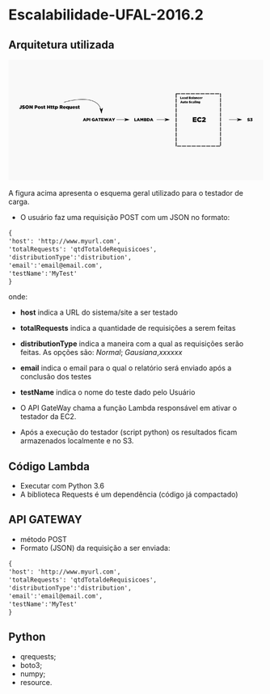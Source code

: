 # Escalabilidade-UFAL-2016.2


## Arquitetura utilizada
![Arquitetura](escalabilidade.png)

A figura acima apresenta o esquema geral utilizado para o testador de carga.
- O usuário faz uma requisição POST com um JSON no formato:
```
{
'host': 'http://www.myurl.com',
'totalRequests': 'qtdTotaldeRequisicoes',
'distributionType':'distribution',
'email':'email@email.com',
'testName':'MyTest'
}
```
onde:
  - **host** indica a URL do sistema/site a ser testado
  - **totalRequests** indica a quantidade de requisições a serem feitas
  - **distributionType** indica a maneira com a qual as requisições serão feitas. As opções são: *Normal*; *Gausiana*,*xxxxxx*
  - **email** indica o email para o qual o relatório será enviado após a conclusão dos testes
  - **testName** indica o nome do teste dado pelo Usuário

- O API GateWay chama a função Lambda responsável em ativar o testador da EC2.
- Após a execução do testador (script python) os resultados ficam armazenados localmente e no S3.

    

## Código Lambda
- Executar com Python 3.6
- A biblioteca Requests é um dependência (código já compactado)


## API GATEWAY
- método POST
- Formato (JSON) da requisição a ser enviada:
```
{
'host': 'http://www.myurl.com',
'totalRequests': 'qtdTotaldeRequisicoes',
'distributionType':'distribution',
'email':'email@email.com',
'testName':'MyTest'
}
```

 ## Python
 - qrequests;
 - boto3;
 - numpy;
 - resource.
